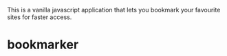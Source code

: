 This is a vanilla javascript application that lets you bookmark your favourite sites for faster access. 
# bookmarker
